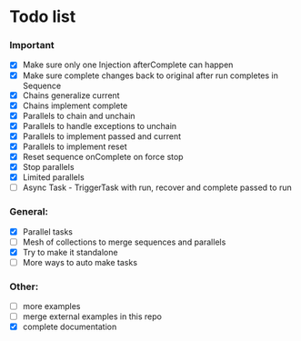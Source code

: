 # Todo list

### Important

- [x] Make sure only one Injection afterComplete can happen
- [x] Make sure complete changes back to original after run completes in Sequence
- [x] Chains generalize current
- [x] Chains implement complete
- [x] Parallels to chain and unchain
- [x] Parallels to handle exceptions to unchain
- [x] Parallels to implement passed and current
- [x] Parallels to implement reset
- [x] Reset sequence onComplete on force stop
- [x] Stop parallels
- [x] Limited parallels
- [ ] Async Task - TriggerTask with run, recover and complete passed to run

### General:

- [x] Parallel tasks
- [ ] Mesh of collections to merge sequences and parallels
- [x] Try to make it standalone
- [ ] More ways to auto make tasks

### Other:

- [ ] more examples
- [ ] merge external examples in this repo
- [x] complete documentation
